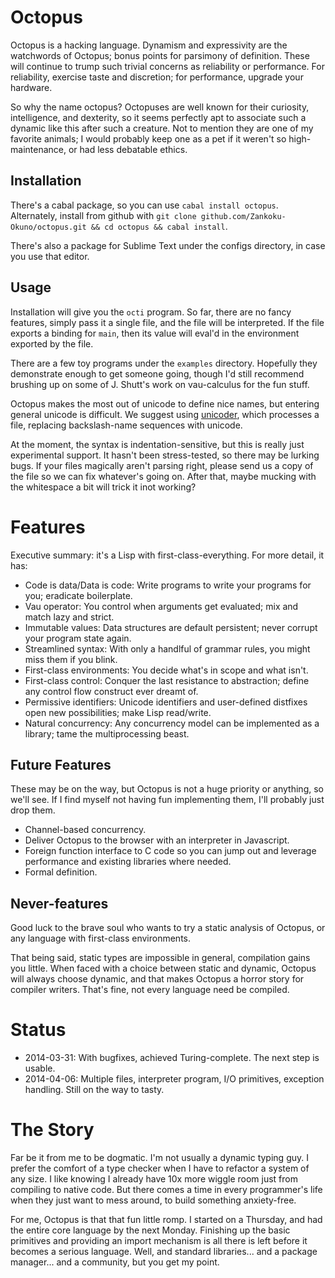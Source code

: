 Octopus
=======

Octopus is a hacking language. Dynamism and expressivity are the watchwords of Octopus; bonus points for parsimony of definition. These will continue to trump such trivial concerns as reliability or performance. For reliability, exercise taste and discretion; for performance, upgrade your hardware.

So why the name octopus? Octopuses are well known for their curiosity, intelligence, and dexterity, so it seems perfectly apt to associate such a dynamic like this after such a creature. Not to mention they are one of my favorite animals; I would probably keep one as a pet if it weren't so high-maintenance, or had less debatable ethics.

Installation
------------

There's a cabal package, so you can use `cabal install octopus`. Alternately, install from github with `git clone github.com/Zankoku-Okuno/octopus.git && cd octopus && cabal install`.

There's also a package for Sublime Text under the configs directory, in case you use that editor.

Usage
-----

Installation will give you the `octi` program. So far, there are no fancy features, simply pass it a single file, and the file will be interpreted. If the file exports a binding for `main`, then its value will eval'd in the environment exported by the file.

There are a few toy programs under the `examples` directory. Hopefully they demonstrate enough to get someone going, though I'd still recommend brushing up on some of J. Shutt's work on vau-calculus for the fun stuff.

Octopus makes the most out of unicode to define nice names, but entering general unicode is difficult. We suggest using [unicoder](https://github.com/Zankoku-Okuno/unicoder), which processes a file, replacing backslash-name sequences with unicode.

At the moment, the syntax is indentation-sensitive, but this is really just experimental support. It hasn't been stress-tested, so there may be lurking bugs. If your files magically aren't parsing right, please send us a copy of the file so we can fix whatever's going on. After that, maybe mucking with the whitespace a bit will trick it inot working?

Features
========

Executive summary: it's a Lisp with first-class-everything. For more detail, it has:

* Code is data/Data is code: Write programs to write your programs for you; eradicate boilerplate.
* Vau operator: You control when arguments get evaluated; mix and match lazy and strict.
* Immutable values: Data structures are default persistent; never corrupt your program state again.
* Streamlined syntax: With only a handlful of grammar rules, you might miss them if you blink.
* First-class environments: You decide what's in scope and what isn't.
* First-class control: Conquer the last resistance to abstraction; define any control flow construct ever dreamt of.
* Permissive identifiers: Unicode identifiers and user-defined distfixes open new possibilities; make Lisp read/write.
* Natural concurrency: Any concurrency model can be implemented as a library; tame the multiprocessing beast.

Future Features
---------------

These may be on the way, but Octopus is not a huge priority or anything, so we'll see. If I find myself not having fun implementing them, I'll probably just drop them.

* Channel-based concurrency.
* Deliver Octopus to the browser with an interpreter in Javascript.
* Foreign function interface to C code so you can jump out and leverage performance and existing libraries where needed.
* Formal definition.

Never-features
--------------

Good luck to the brave soul who wants to try a static analysis of Octopus, or any language with first-class environments.

That being said, static types are impossible in general, compilation gains you little. When faced with a choice between static and dynamic, Octopus will always choose dynamic, and that makes Octopus a horror story for compiler writers. That's fine, not every language need be compiled.

Status
======

* 2014-03-31: With bugfixes, achieved Turing-complete. The next step is usable.
* 2014-04-06: Multiple files, interpreter program, I/O primitives, exception handling.
              Still on the way to tasty.

The Story
=========

Far be it from me to be dogmatic. I'm not usually a dynamic typing guy. I prefer the comfort of a type checker when I have to refactor a system of any size. I like knowing I already have 10x more wiggle room just from compiling to native code. But there comes a time in every programmer's life when they just want to mess around, to build something anxiety-free.

For me, Octopus is that that fun little romp. I started on a Thursday, and had the entire core language by the next Monday. Finishing up the basic primitives and providing an import mechanism is all there is left before it becomes a serious language. Well, and standard libraries... and a package manager... and a community, but you get my point.

